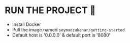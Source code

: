 # **RUN THE PROJECT** :rocket:

- Install Docker <br>
- Pull the image named ``seymaozukanar/getting-started``
- Default host is '0.0.0.0' & default port is '8080'
